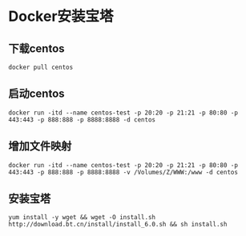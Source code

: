 # Docker安装宝塔

## 下载centos
```
docker pull centos
```

## 启动centos
```
docker run -itd --name centos-test -p 20:20 -p 21:21 -p 80:80 -p 443:443 -p 888:888 -p 8888:8888 -d centos
```

## 增加文件映射
```
docker run -itd --name centos-test -p 20:20 -p 21:21 -p 80:80 -p 443:443 -p 888:888 -p 8888:8888 -v /Volumes/Z/WWW:/www -d centos
```

## 安装宝塔
```
yum install -y wget && wget -O install.sh http://download.bt.cn/install/install_6.0.sh && sh install.sh
```